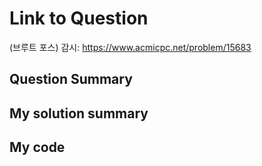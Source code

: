 # Link to Question
(브루트 포스) 감시: https://www.acmicpc.net/problem/15683

## Question Summary

## My solution summary

## My code

